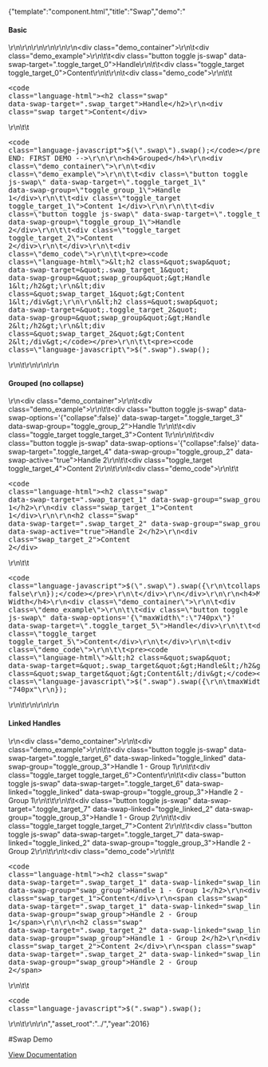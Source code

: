 {"template":"component.html","title":"Swap","demo":"<h4>Basic</h4>\r\n\r\n<!-- START: FIRST DEMO -->\r\n\r\n<style>\r\n\t.demo_content .toggle { cursor: pointer; display: none; margin: 10px 0; }\r\n\t.demo_content .toggle.fs-swap-enabled { display: block; }\r\n\t.toggle,\r\n\t.no-touch .toggle:hover { background: #B0BEC5; }\r\n\t.toggle.fs-swap-active,\r\n\t.no-touch .toggle.fs-swap-active:hover { background: #00bcd4; }\r\n\r\n\t.toggle_target { background: #00bcd4; border-radius: 3px; color: #fff; height: 75px; line-height: 75px; margin: 10px 0; text-align: center; width: 100%; }\r\n\t.toggle_target.fs-swap-enabled.fs-swap-target { display: none; }\r\n\t.toggle_target.fs-swap-enabled.fs-swap-active { display: block; }\r\n</style>\r\n\r\n<div class=\"demo_container\">\r\n\t<div class=\"demo_example\">\r\n\t\t<div class=\"button toggle js-swap\" data-swap-target=\".toggle_target_0\">Handle</div>\r\n\t\t<div class=\"toggle_target toggle_target_0\">Content</div>\r\n\t</div>\r\n\t<div class=\"demo_code\">\r\n\t\t<pre><code class=\"language-html\">&lt;h2 class=&quot;swap&quot; data-swap-target=&quot;.swap_target&quot;&gt;Handle&lt;/h2&gt;\r\n&lt;div class=&quot;swap_target&quot;&gt;Content&lt;/div&gt;</code></pre>\r\n\t\t<pre><code class=\"language-javascript\">$(\".swap\").swap();</code></pre>\r\n\t</div>\r\n</div>\r\n\r\n<!-- END: FIRST DEMO -->\r\n\r\n<h4>Grouped</h4>\r\n<div class=\"demo_container\">\r\n\t<div class=\"demo_example\">\r\n\t\t<div class=\"button toggle js-swap\" data-swap-target=\".toggle_target_1\" data-swap-group=\"toggle_group_1\">Handle 1</div>\r\n\t\t<div class=\"toggle_target toggle_target_1\">Content 1</div>\r\n\r\n\t\t<div class=\"button toggle js-swap\" data-swap-target=\".toggle_target_2\" data-swap-group=\"toggle_group_1\">Handle 2</div>\r\n\t\t<div class=\"toggle_target toggle_target_2\">Content 2</div>\r\n\t</div>\r\n\t<div class=\"demo_code\">\r\n\t\t<pre><code class=\"language-html\">&lt;h2 class=&quot;swap&quot; data-swap-target=&quot;.swap_target_1&quot; data-swap-group=&quot;swap_group&quot;&gt;Handle 1&lt;/h2&gt;\r\n&lt;div class=&quot;swap_target_1&quot;&gt;Content 1&lt;/div&gt;\r\n\r\n&lt;h2 class=&quot;swap&quot; data-swap-target=&quot;.toggle_target_2&quot; data-swap-group=&quot;swap_group&quot;&gt;Handle 2&lt;/h2&gt;\r\n&lt;div class=&quot;swap_target_2&quot;&gt;Content 2&lt;/div&gt;</code></pre>\r\n\t\t<pre><code class=\"language-javascript\">$(\".swap\").swap();</code></pre>\r\n\t</div>\r\n</div>\r\n\r\n<h4>Grouped (no collapse)</h4>\r\n<div class=\"demo_container\">\r\n\t<div class=\"demo_example\">\r\n\t\t<div class=\"button toggle js-swap\" data-swap-options='{\"collapse\":false}' data-swap-target=\".toggle_target_3\" data-swap-group=\"toggle_group_2\">Handle 1</div>\r\n\t\t<div class=\"toggle_target toggle_target_3\">Content 1</div>\r\n\r\n\t\t<div class=\"button toggle js-swap\" data-swap-options='{\"collapse\":false}' data-swap-target=\".toggle_target_4\" data-swap-group=\"toggle_group_2\" data-swap-active=\"true\">Handle 2</div>\r\n\t\t<div class=\"toggle_target toggle_target_4\">Content 2</div>\r\n\t</div>\r\n\t<div class=\"demo_code\">\r\n\t\t<pre><code class=\"language-html\">&lt;h2 class=&quot;swap&quot; data-swap-target=&quot;.swap_target_1&quot; data-swap-group=&quot;swap_group&quot;&gt;Handle 1&lt;/h2&gt;\r\n&lt;div class=&quot;swap_target_1&quot;&gt;Content 1&lt;/div&gt;\r\n\r\n&lt;h2 class=&quot;swap&quot; data-swap-target=&quot;.swap_target_2&quot; data-swap-group=&quot;swap_group&quot; data-swap-active=&quot;true&quot;&gt;Handle 2&lt;/h2&gt;\r\n&lt;div class=&quot;swap_target_2&quot;&gt;Content 2&lt;/div&gt;</code></pre>\r\n\t\t<pre><code class=\"language-javascript\">$(\".swap\").swap({\r\n\tcollapse: false\r\n});</code></pre>\r\n\t</div>\r\n</div>\r\n\r\n<h4>Max Width</h4>\r\n<div class=\"demo_container\">\r\n\t<div class=\"demo_example\">\r\n\t\t<div class=\"button toggle js-swap\" data-swap-options='{\"maxWidth\":\"740px\"}' data-swap-target=\".toggle_target_5\">Handle</div>\r\n\t\t<div class=\"toggle_target toggle_target_5\">Content</div>\r\n\t</div>\r\n\t<div class=\"demo_code\">\r\n\t\t<pre><code class=\"language-html\">&lt;h2 class=&quot;swap&quot; data-swap-target=&quot;.swap_target&quot;&gt;Handle&lt;/h2&gt;\r\n&lt;div class=&quot;swap_target&quot;&gt;Content&lt;/div&gt;</code></pre>\r\n\t\t<pre><code class=\"language-javascript\">$(\".swap\").swap({\r\n\tmaxWidth: \"740px\"\r\n});</code></pre>\r\n\t</div>\r\n</div>\r\n\r\n<h4>Linked Handles</h4>\r\n<div class=\"demo_container\">\r\n\t<div class=\"demo_example\">\r\n\t\t<div class=\"button toggle js-swap\" data-swap-target=\".toggle_target_6\" data-swap-linked=\"toggle_linked\" data-swap-group=\"toggle_group_3\">Handle 1 - Group 1</div>\r\n\t\t<div class=\"toggle_target toggle_target_6\">Content</div>\r\n\t\t<div class=\"button toggle js-swap\" data-swap-target=\".toggle_target_6\" data-swap-linked=\"toggle_linked\" data-swap-group=\"toggle_group_3\">Handle 2 - Group 1</div>\r\n\t\t\r\n\t\t<div class=\"button toggle js-swap\" data-swap-target=\".toggle_target_7\" data-swap-linked=\"toggle_linked_2\" data-swap-group=\"toggle_group_3\">Handle 1 - Group 2</div>\r\n\t\t<div class=\"toggle_target toggle_target_7\">Content 2</div>\r\n\t\t<div class=\"button toggle js-swap\" data-swap-target=\".toggle_target_7\" data-swap-linked=\"toggle_linked_2\" data-swap-group=\"toggle_group_3\">Handle 2 - Group 2</div>\r\n\t</div>\r\n\t<div class=\"demo_code\">\r\n\t\t<pre><code class=\"language-html\">&lt;h2 class=&quot;swap&quot; data-swap-target=&quot;.swap_target_1&quot; data-swap-linked=&quot;swap_linked_1&quot; data-swap-group=&quot;swap_group&quot;&gt;Handle 1 - Group 1&lt;/h2&gt;\r\n&lt;div class=&quot;swap_target_1&quot;&gt;Content&lt;/div&gt;\r\n&lt;span class=&quot;swap&quot; data-swap-target=&quot;.swap_target_1&quot; data-swap-linked=&quot;swap_linked_1&quot; data-swap-group=&quot;swap_group&quot;&gt;Handle 2 - Group 1&lt;/span&gt;\r\n\r\n&lt;h2 class=&quot;swap&quot; data-swap-target=&quot;.swap_target_2&quot; data-swap-linked=&quot;swap_linked_2&quot; data-swap-group=&quot;swap_group&quot;&gt;Handle 1 - Group 2&lt;/h2&gt;\r\n&lt;div class=&quot;swap_target_2&quot;&gt;Content 2&lt;/div&gt;\r\n&lt;span class=&quot;swap&quot; data-swap-target=&quot;.swap_target_2&quot; data-swap-linked=&quot;swap_linked_2&quot; data-swap-group=&quot;swap_group&quot;&gt;Handle 2 - Group 2&lt;/span&gt;</code></pre>\r\n\t\t<pre><code class=\"language-javascript\">$(\".swap\").swap();</code></pre>\r\n\t</div>\r\n</div>\r\n","asset_root":"../","year":2016}

 #Swap Demo
<p class="back_link"><a href="https://formstone.it/components/swap">View Documentation</a></p>